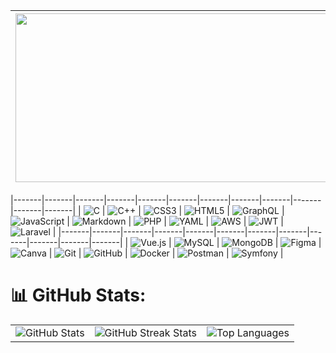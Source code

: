 | <img src="https://media.giphy.com/media/v1.Y2lkPTc5MGI3NjExaG16cWxoeDZ3NHFjNGI0NXg2MDkzaXdhMG4waDU0NWFiZjAzem1ybyZlcD12MV9naWZzX3NlYXJjaCZjdD1n/RbDKaczqWovIugyJmW/giphy.gif" width="520px" height="270px" style="margin-right: 20px;"> | <div style="display: flex; justify-content: space-between; align-items: center;"><h1>My Name Is M'barek</h1><div><a href="https://instagram.com/https://www.instagram.com/m.elaadraoui/"><img src="https://img.shields.io/badge/Instagram-%23E4405F.svg?logo=Instagram&logoColor=white" alt="Instagram"></a> <a href="https://linkedin.com/in/https://www.linkedin.com/in/mbarek-elaadraoui/"><img src="https://img.shields.io/badge/LinkedIn-%230077B5.svg?logo=linkedin&logoColor=white" alt="LinkedIn"></a> <a href="https://x.com/https://x.com/m_eladraoui"><img src="https://img.shields.io/badge/X-black.svg?logo=X&logoColor=white" alt="X"></a></div></div> |
| :----------------------------------------------------------------------------------------------------------------------------------------------------------------------------------------------------------------------------------: | :---------------------------------------------------------------------------------------------------------------------------------------------------------------------------------------------------------------------------------------------------------------------------------: |


|-------|-------|-------|-------|-------|-------|-------|-------|-------|-------|-------|-------|
| <img src="https://img.shields.io/badge/c-%2300599C.svg?style=for-the-badge&logo=c&logoColor=white" alt="C"> | <img src="https://img.shields.io/badge/c++-%2300599C.svg?style=for-the-badge&logo=c%2B%2B&logoColor=white" alt="C++"> | <img src="https://img.shields.io/badge/css3-%231572B6.svg?style=for-the-badge&logo=css3&logoColor=white" alt="CSS3"> | <img src="https://img.shields.io/badge/html5-%23E34F26.svg?style=for-the-badge&logo=html5&logoColor=white" alt="HTML5"> | <img src="https://img.shields.io/badge/-GraphQL-E10098?style=for-the-badge&logo=graphql&logoColor=white" alt="GraphQL"> | <img src="https://img.shields.io/badge/javascript-%23323330.svg?style=for-the-badge&logo=javascript&logoColor=%23F7DF1E" alt="JavaScript"> | <img src="https://img.shields.io/badge/markdown-%23000000.svg?style=for-the-badge&logo=markdown&logoColor=white" alt="Markdown"> | <img src="https://img.shields.io/badge/php-%23777BB4.svg?style=for-the-badge&logo=php&logoColor=white" alt="PHP"> | <img src="https://img.shields.io/badge/yaml-%23ffffff.svg?style=for-the-badge&logo=yaml&logoColor=151515" alt="YAML"> | <img src="https://img.shields.io/badge/AWS-%23FF9900.svg?style=for-the-badge&logo=amazon-aws&logoColor=white" alt="AWS"> | <img src="https://img.shields.io/badge/JWT-black?style=for-the-badge&logo=JSON%20web%20tokens" alt="JWT"> | <img src="https://img.shields.io/badge/laravel-%23FF2D20.svg?style=for-the-badge&logo=laravel&logoColor=white" alt="Laravel"> |
|-------|-------|-------|-------|-------|-------|-------|-------|-------|-------|-------|-------|
| <img src="https://img.shields.io/badge/vue.js-%2335495e.svg?style=for-the-badge&logo=vuedotjs&logoColor=%234FC08D" alt="Vue.js"> | <img src="https://img.shields.io/badge/mysql-4479A1.svg?style=for-the-badge&logo=mysql&logoColor=white" alt="MySQL"> | <img src="https://img.shields.io/badge/MongoDB-%234ea94b.svg?style=for-the-badge&logo=mongodb&logoColor=white" alt="MongoDB"> | <img src="https://img.shields.io/badge/figma-%23F24E1E.svg?style=for-the-badge&logo=figma&logoColor=white" alt="Figma"> | <img src="https://img.shields.io/badge/Canva-%2300C4CC.svg?style=for-the-badge&logo=Canva&logoColor=white" alt="Canva"> | <img src="https://img.shields.io/badge/git-%23F05033.svg?style=for-the-badge&logo=git&logoColor=white" alt="Git"> | <img src="https://img.shields.io/badge/github-%23121011.svg?style=for-the-badge&logo=github&logoColor=white" alt="GitHub"> | <img src="https://img.shields.io/badge/docker-%230db7ed.svg?style=for-the-badge&logo=docker&logoColor=white" alt="Docker"> | <img src="https://img.shields.io/badge/Postman-FF6C37?style=for-the-badge&logo=postman&logoColor=white" alt="Postman"> | <img src="https://img.shields.io/badge/Symfony-black?style=for-the-badge&logo=symfony&logoColor=white" alt="Symfony"> |





# 📊 GitHub Stats:

<table>
  <tr>
    <td>
      <img src="https://github-readme-stats.vercel.app/api?username=MBAREK0&theme=dark&hide_border=false&include_all_commits=false&count_private=false" alt="GitHub Stats" />
    </td>
    <td>
      <img src="https://github-readme-streak-stats.herokuapp.com/?user=MBAREK0&theme=dark&hide_border=false" alt="GitHub Streak Stats" />
    </td>
    <td>
      <img src="https://github-readme-stats.vercel.app/api/top-langs/?username=MBAREK0&theme=dark&hide_border=false&include_all_commits=false&count_private=false&layout=compact" alt="Top Languages" />
    </td>
  </tr>
</table>

